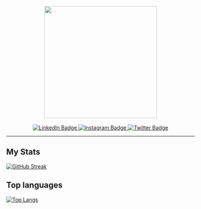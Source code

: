 <div id="header" align="center">
  <img src="https://media.giphy.com/media/iYVneIXJQ3jdJLkZmM/giphy.gif" width="300"/>
</div>
<br \>

<div id="badges" align="center">
  <a href="[your-linkedin-URL](https://www.linkedin.com/in/aurora-maria-tumminello/)">
    <img src="https://img.shields.io/badge/LinkedIn-blue?style=for-the-badge&logo=linkedin&logoColor=white" alt="LinkedIn Badge"/>
  </a>
  <a href="https://www.instagram.com/aurorarctic98/">
    <img src="https://img.shields.io/badge/Instagram-purple?style=for-the-badge&logo=instagram&logoColor=white" alt="Instagram Badge"/>
  </a>
  <a href="your-twitter-URL">
    <img src="https://img.shields.io/badge/Twitter-blue?style=for-the-badge&logo=twitter&logoColor=white" alt="Twitter Badge"/>
  </a>
</div>

---

## My Stats

[![GitHub Streak](https://github-readme-streak-stats.herokuapp.com/?user=auroramariatumminello&theme=dark&background=000000)](https://github-readme-streak-stats.herokuapp.com/?user=auroramariatumminello)

## Top languages

[![Top Langs](https://github-readme-stats.vercel.app/api/top-langs/?username=auroramariatumminello&layout=compact&theme=vision-friendly-dark)](https://github.com/anuraghazra/github-readme-stats)



